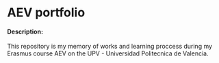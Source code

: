 # AEV portfolio
<b>Description:</b><br /><br />
This repository is my memory of works and learning proccess during my Erasmus course AEV on the UPV - Universidad Politecnica de Valencia.

